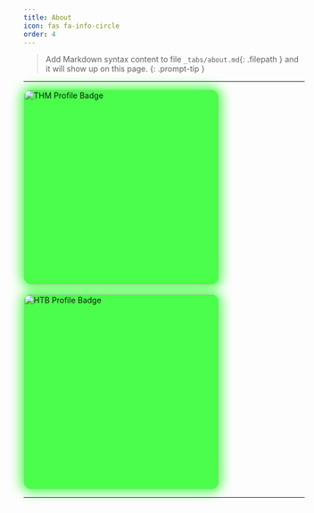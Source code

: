 ```yaml
---
title: About
icon: fas fa-info-circle
order: 4
---
```


> Add Markdown syntax content to file `_tabs/about.md`{: .filepath } and it will show up on this page.
{: .prompt-tip }


<hr>

<div style="height:auto; width: 350px; border-radius: 15px; box-shadow: 0 0 20px 5px rgba(0, 255, 0, 0.7); background-color: rgba(0, 255, 0, 0.7); overflow: hidden;">
  <img src="https://tryhackme-badges.s3.amazonaws.com/luckyStr1ke.png" alt="THM Profile Badge"  style="width: 350px; height: auto; border-radius: 15px; display: block;" />
</div>
<br>
<div style="height:auto; width: 350px; border-radius: 15px; box-shadow: 0 0 20px 5px rgba(0, 255, 0, 0.7); background-color: rgba(0, 255, 0, 0.7); overflow: hidden;">
  <img src="https://www.hackthebox.eu/badge/image/854155" alt="HTB Profile Badge"  style="width: 350px; height: auto; border-radius: 15px; box-shadow: 0 0 20px 5px rgba(0, 0, 255, 0.7);" />
</div>



<hr>

